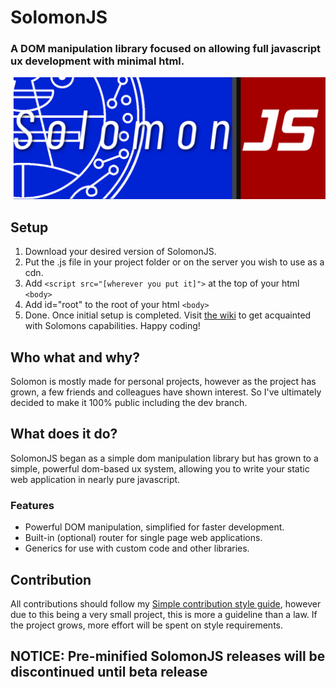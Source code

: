# SolomonJS
### A DOM manipulation library focused on allowing full javascript ux development with minimal html.
<img src="logo/solomon.png">

## Setup
1. Download your desired version of SolomonJS.
2. Put the .js file in your project folder or on the server you wish to use as a cdn.
3. Add `<script src="[wherever you put it]">` at the top of your html `<body>`
4. Add id="root" to the root of your html `<body>`
5. Done.
Once initial setup is completed. Visit [the wiki](https://github.com/DavidMcKissick/SolomonJS/wiki)
to get acquainted with Solomons capabilities. Happy coding!  
  
## Who what and why?
Solomon is mostly made for personal projects, however as the project has grown, a few friends and colleagues have shown
interest. So I've ultimately decided to make it 100% public including the dev branch. 

## What does it do?
SolomonJS began as a simple dom manipulation library but has grown to a simple, powerful dom-based ux system, allowing you to write your static web application in nearly pure javascript.

### Features
* Powerful DOM manipulation, simplified for faster development.
* Built-in (optional) router for single page web applications.
* Generics for use with custom code and other libraries.

## Contribution
All contributions should follow my [Simple contribution style guide](https://github.com/DavidMcKissick/Simple-commit-style-guide),
however due to this being a very small project, this is more a guideline than a law. If the project grows, more effort will
be spent on style requirements.

## NOTICE: Pre-minified SolomonJS releases will be discontinued until beta release
